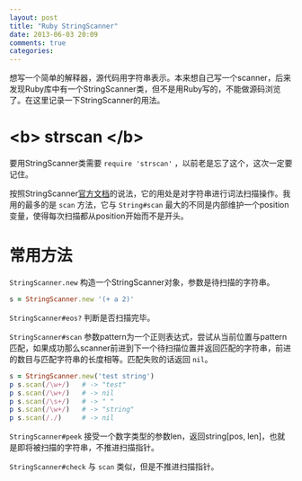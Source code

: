 ```yaml
---
layout: post
title: "Ruby StringScanner"
date: 2013-06-03 20:09
comments: true
categories: 
---
```


想写一个简单的解释器，源代码用字符串表示。本来想自己写一个scanner，后来发现Ruby库中有一个StringScanner类，但不是用Ruby写的，不能做源码浏览了。在这里记录一下StringScanner的用法。

# \<b\> strscan \</b\>
要用StringScanner类需要 `require 'strscan'` ，以前老是忘了这个，这次一定要记住。

按照StringScanner[官方文档](http://ruby-doc.org/stdlib-1.9.3/libdoc/strscan/rdoc/StringScanner.html)的说法，它的用处是对字符串进行词法扫描操作。我用的最多的是 `scan` 方法，它与 `String#scan` 最大的不同是内部维护一个position变量，使得每次扫描都从position开始而不是开头。

# 常用方法
`StringScanner.new` 构造一个StringScanner对象，参数是待扫描的字符串。
``` ruby StringScanner.new
s = StringScanner.new '(+ a 2)'
```
`StringScanner#eos?` 判断是否扫描完毕。

`StringScanner#scan` 参数pattern为一个正则表达式，尝试从当前位置与pattern匹配，如果成功那么scanner前进到下一个待扫描位置并返回匹配的字符串，前进的数目与匹配字符串的长度相等。匹配失败的话返回 `nil`。
``` ruby StringScanner#scan
s = StringScanner.new('test string')
p s.scan(/\w+/)   # -> "test"
p s.scan(/\w+/)   # -> nil
p s.scan(/\s+/)   # -> " "
p s.scan(/\w+/)   # -> "string"
p s.scan(/./)     # -> nil
```

`StringScanner#peek` 接受一个数字类型的参数len，返回string[pos, len]，也就是即将被扫描的字符串，不推进扫描指针。

`StringScanner#check` 与 `scan` 类似，但是不推进扫描指针。

